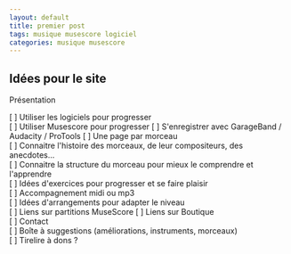 ```yaml
---
layout: default
title: premier post
tags: musique musescore logiciel
categories: musique musescore
---
```



## Idées pour le site

Présentation 
 
  [ ]   Utiliser les logiciels pour progresser   
      [ ]   Utiliser Musescore pour progresser
      [ ]   S'enregistrer avec GarageBand / Audacity / ProTools 
  [ ]   Une page par morceau  
      [ ]   Connaitre l'histoire des morceaux, de leur compositeurs, des anecdotes...  
      [ ]   Connaitre la structure du morceau pour mieux le comprendre et l'apprendre  
      [ ]   Idées d'exercices pour progresser et se faire plaisir  
      [ ]   Accompagnement midi ou mp3  
      [ ]   Idées d'arrangements pour adapter le niveau  
  [ ]   Liens sur partitions MuseScore
  [ ]   Liens sur Boutique   
  [ ]   Contact  
  [ ]   Boîte à suggestions (améliorations, instruments, morceaux)  
  [ ]   Tirelire à dons ?    

